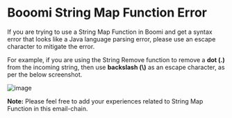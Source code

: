 # Booomi String Map Function Error

If you are trying to use a String Map Function in Boomi and get a syntax error that looks like a Java language parsing error, please use an escape character to mitigate the error.

For example, if you are using the String Remove function to remove a **dot (.)** from the incoming string, then use **backslash (\\)** as an escape character, as per the below screenshot.

![image](https://github.com/ayanpan/boomi-string-map-function-error/assets/12267939/55903792-3f7a-4440-82ae-7e2df01e457e)

**Note:** Please feel free to add your experiences related to String Map Function in this email-chain.
